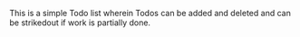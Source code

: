 This is a simple Todo list wherein Todos can be added and deleted and can be strikedout if work is partially done.
